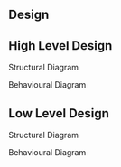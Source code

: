 ## Design
## High Level Design
Structural Diagram




Behavioural Diagram




## Low Level Design
Structural Diagram



Behavioural Diagram
